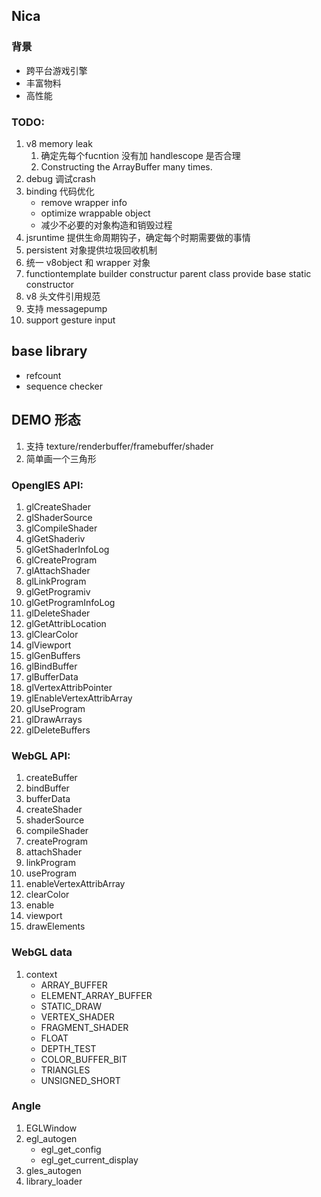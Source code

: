 ## Nica

### 背景
- 跨平台游戏引擎
- 丰富物料
- 高性能


### TODO:
1. v8 memory leak
    1. 确定先每个fucntion 没有加 handlescope 是否合理
    2. Constructing the ArrayBuffer many times.
2. debug 调试crash
3. binding 代码优化
    - remove wrapper info
    - optimize wrappable object
    - 减少不必要的对象构造和销毁过程
4. jsruntime 提供生命周期钩子，确定每个时期需要做的事情
5. persistent 对象提供垃圾回收机制
6. 统一 v8object 和 wrapper 对象
7. functiontemplate builder constructur parent class provide base static constructor
8. v8 头文件引用规范
9. 支持 messagepump
10. support gesture input

## base library
- refcount
- sequence checker


## DEMO 形态

1. 支持 texture/renderbuffer/framebuffer/shader
2. 简单画一个三角形

### OpenglES API:
1. glCreateShader
2. glShaderSource
3. glCompileShader
4. glGetShaderiv
5. glGetShaderInfoLog
6. glCreateProgram
7. glAttachShader
8. glLinkProgram
9. glGetProgramiv
10. glGetProgramInfoLog
11. glDeleteShader
12. glGetAttribLocation
13. glClearColor
14. glViewport
15. glGenBuffers
16. glBindBuffer
17. glBufferData
18. glVertexAttribPointer
19. glEnableVertexAttribArray
20. glUseProgram
21. glDrawArrays
22. glDeleteBuffers

### WebGL API:
1. createBuffer
2. bindBuffer
3. bufferData
4. createShader
5. shaderSource
6. compileShader
7. createProgram
8. attachShader
9. linkProgram
10. useProgram
11. enableVertexAttribArray
12. clearColor
13. enable
14. viewport
15. drawElements

### WebGL data
1. context
    - ARRAY_BUFFER
    - ELEMENT_ARRAY_BUFFER
    - STATIC_DRAW
    - VERTEX_SHADER
    - FRAGMENT_SHADER
    - FLOAT
    - DEPTH_TEST
    - COLOR_BUFFER_BIT
    - TRIANGLES
    - UNSIGNED_SHORT

### Angle
1. EGLWindow
2. egl_autogen
    - egl_get_config
    - egl_get_current_display
3. gles_autogen
4. library_loader
